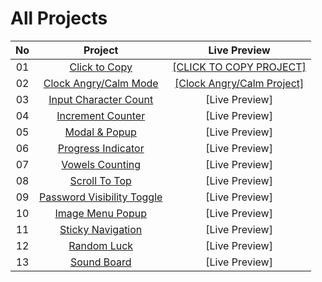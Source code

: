 # All Projects

| No |                   Project             |Live Preview|
|:----:|:------------------------------------------:|:-----------:|
|   01  | [Click to Copy](https://github.com/ImtaeZ/20-Basic-Frontend-Projects/tree/main/ClicktoCopy)|[[CLICK TO COPY PROJECT]](https://clicktocopy-killerqueen.netlify.app/)|
|   02  | [Clock Angry/Calm Mode](https://github.com/ImtaeZ/20-Basic-Frontend-Projects/tree/main/ClockCalmAngryMode)|[[Clock Angry/Calm Project]](https://angry-calm-clock.netlify.app/)|
|   03  | [Input Character Count](https://github.com/ImtaeZ/20-Basic-Frontend-Projects/tree/main/InputCharCount)|[Live Preview]|
|   04  | [Increment Counter](https://github.com/ImtaeZ/20-Basic-Frontend-Projects/tree/main/IncrementCounter)|[Live Preview]|
|   05  | [Modal & Popup](https://github.com/ImtaeZ/20-Basic-Frontend-Projects/tree/main/Popup)|[Live Preview]|
|   06  | [Progress Indicator](https://github.com/ImtaeZ/20-Basic-Frontend-Projects/tree/main/PageScrollindicator)|[Live Preview]|
|   07  | [Vowels Counting](https://github.com/ImtaeZ/20-Basic-Frontend-Projects/tree/main/VowelCounter)|[Live Preview]|
|   08  | [Scroll To Top](https://github.com/ImtaeZ/20-Basic-Frontend-Projects/tree/main/ScrollToTop)|[Live Preview]|
|   09  | [Password Visibility Toggle](https://github.com/ImtaeZ/20-Basic-Frontend-Projects/tree/main/PasswordVisibleToggle)|[Live Preview]|
|   10  | [Image Menu Popup](https://github.com/ImtaeZ/20-Basic-Frontend-Projects/tree/main/Image%20Popup)|[Live Preview]|
|   11  | [Sticky Navigation](https://github.com/ImtaeZ/20-Basic-Frontend-Projects/tree/main/StickyNavi)|[Live Preview]|
|   12  | [Random Luck](https://github.com/ImtaeZ/20-Basic-Frontend-Projects/tree/main/RandomLuck)|[Live Preview]|
|   13  | [Sound Board](https://github.com/ImtaeZ/20-Basic-Frontend-Projects/tree/main/SoundBoard)|[Live Preview]|
